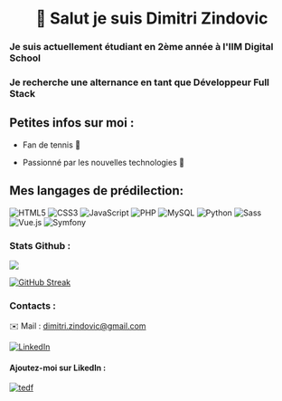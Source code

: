 <h1> <center> 👋 Salut je suis Dimitri Zindovic </center> </h1>

<h3> Je suis actuellement étudiant en 2ème année à l'IIM Digital School </h3>

<h3> Je recherche une alternance en tant que Développeur Full Stack </h3>

<h2> Petites infos sur moi : </h2>

- Fan de tennis 🎾

- Passionné par les nouvelles technologies 📱

<h2> Mes langages de prédilection: </h2>

![HTML5](https://img.shields.io/badge/html5-%23E34F26.svg?style=for-the-badge&logo=html5&logoColor=white) ![CSS3](https://img.shields.io/badge/css3-%231572B6.svg?style=for-the-badge&logo=css3&logoColor=white) ![JavaScript](https://img.shields.io/badge/javascript-%23323330.svg?style=for-the-badge&logo=javascript&logoColor=%23F7DF1E) ![PHP](https://img.shields.io/badge/php-%23777BB4.svg?style=for-the-badge&logo=php&logoColor=white) ![MySQL](https://img.shields.io/badge/mysql-%2300f.svg?style=for-the-badge&logo=mysql&logoColor=white) ![Python](https://img.shields.io/badge/Python-14354C?style=for-the-badge&logo=python&logoColor=white) ![Sass](https://img.shields.io/badge/Sass-CC6699?style=for-the-badge&logo=sass&logoColor=white) ![Vue.js](https://img.shields.io/badge/vuejs-%2335495e.svg?style=for-the-badge&logo=vuedotjs&logoColor=%234FC08D) ![Symfony](https://img.shields.io/badge/symfony-%23000000.svg?style=for-the-badge&logo=symfony&logoColor=white)

<h3> Stats Github : </h3>

![](https://github-readme-stats.vercel.app/api/top-langs/?username=DimitriZindovic&theme=radical&hide_border=true&include_all_commits=true&count_private=true&layout=compact)

[![GitHub Streak](https://streak-stats.demolab.com?user=DimitriZindovic&theme=radical&hide_border=true&date_format=j%20M%5B%20Y%5D)](https://git.io/streak-stats)

<h3> Contacts : </h3>

✉️ Mail : dimitri.zindovic@gmail.com

[![LinkedIn](https://img.shields.io/badge/LinkedIn-0077B5?style=for-the-badge&logo=linkedin&logoColor=white)](https://www.linkedin.com/in/dimitri-zindovic/)

<h4> Ajoutez-moi sur Likedln : </h4>

[![tedf](https://content.linkedin.com/content/dam/me/business/en-us/amp/brand-site/v2/bg/LI-Bug.svg.original.svg)](https://www.linkedin.com/in/dimitri-zindovic/)
